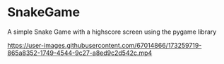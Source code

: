 # SnakeGame
A simple Snake Game with a highscore screen using the pygame library

https://user-images.githubusercontent.com/67014866/173259719-865a8352-1749-4544-9c27-a8ed9c2d542c.mp4

